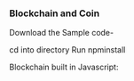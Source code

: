 ### Blockchain and Coin 

Download the Sample code-

cd into directory
Run npminstall

Blockchain built in Javascript:

